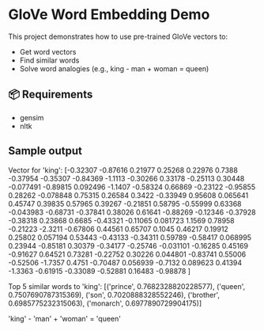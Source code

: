 # GloVe Word Embedding Demo

This project demonstrates how to use pre-trained GloVe vectors to:
- Get word vectors
- Find similar words
- Solve word analogies (e.g., king - man + woman = queen)

## 📦 Requirements
- gensim
- nltk

## Sample output

Vector for 'king':
[-0.32307  -0.87616   0.21977   0.25268   0.22976   0.7388   -0.37954
 -0.35307  -0.84369  -1.1113   -0.30266   0.33178  -0.25113   0.30448
 -0.077491 -0.89815   0.092496 -1.1407   -0.58324   0.66869  -0.23122
 -0.95855   0.28262  -0.078848  0.75315   0.26584   0.3422   -0.33949
  0.95608   0.065641  0.45747   0.39835   0.57965   0.39267  -0.21851
  0.58795  -0.55999   0.63368  -0.043983 -0.68731  -0.37841   0.38026
  0.61641  -0.88269  -0.12346  -0.37928  -0.38318   0.23868   0.6685
 -0.43321  -0.11065   0.081723  1.1569    0.78958  -0.21223  -2.3211
 -0.67806   0.44561   0.65707   0.1045    0.46217   0.19912   0.25802
  0.057194  0.53443  -0.43133  -0.34311   0.59789  -0.58417   0.068995
  0.23944  -0.85181   0.30379  -0.34177  -0.25746  -0.031101 -0.16285
  0.45169  -0.91627   0.64521   0.73281  -0.22752   0.30226   0.044801
 -0.83741   0.55006  -0.52506  -1.7357    0.4751   -0.70487   0.056939
 -0.7132    0.089623  0.41394  -1.3363   -0.61915  -0.33089  -0.52881
  0.16483  -0.98878 ]

Top 5 similar words to 'king':
[('prince', 0.7682328820228577), ('queen', 0.7507690787315369), ('son', 0.7020888328552246), ('brother', 0.6985775232315063), ('monarch', 0.6977890729904175)]

'king' - 'man' + 'woman' = 'queen'
